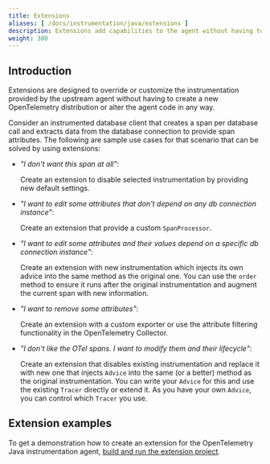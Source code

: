 ```yaml
---
title: Extensions
aliases: [ /docs/instrumentation/java/extensions ]
description: Extensions add capabilities to the agent without having to create a separate distribution.
weight: 300
---
```


## Introduction

Extensions are designed to override or customize the instrumentation provided by
the upstream agent without having to create a new OpenTelemetry distribution or
alter the agent code in any way.

Consider an instrumented database client that creates a span per database call
and extracts data from the database connection to provide span attributes. The
following are sample use cases for that scenario that can be solved by using
extensions:

- _"I don't want this span at all"_:

  Create an extension to disable selected instrumentation by providing new
  default settings.

- _"I want to edit some attributes that don't depend on any db connection
  instance"_:

  Create an extension that provide a custom `SpanProcessor`.

- _"I want to edit some attributes and their values depend on a specific db
  connection instance"_:

  Create an extension with new instrumentation which injects its own advice into
  the same method as the original one. You can use the `order` method to ensure
  it runs after the original instrumentation and augment the current span with
  new information.

- _"I want to remove some attributes"_:

  Create an extension with a custom exporter or use the attribute filtering
  functionality in the OpenTelemetry Collector.

- _"I don't like the OTel spans. I want to modify them and their lifecycle"_:

  Create an extension that disables existing instrumentation and replace it with
  new one that injects `Advice` into the same (or a better) method as the
  original instrumentation. You can write your `Advice` for this and use the
  existing `Tracer` directly or extend it. As you have your own `Advice`, you
  can control which `Tracer` you use.

## Extension examples

To get a demonstration how to create an extension for the OpenTelemetry Java
instrumentation agent,
[build and run the extension project](https://github.com/open-telemetry/opentelemetry-java-instrumentation/tree/main/examples/extension).
